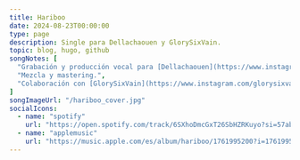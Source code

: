 ```yaml
---
title: Hariboo
date: 2024-08-23T00:00:00
type: page
description: Single para Dellachaouen y GlorySixVain.
topic: blog, hugo, github
songNotes: [
  "Grabación y producción vocal para [Dellachaouen](https://www.instagram.com/dellachaouen/).",
  "Mezcla y mastering.",
  "Colaboración con [GlorySixVain](https://www.instagram.com/glorysixvain/)."
]
songImageUrl: "/hariboo_cover.jpg"
socialIcons:
  - name: "spotify"
    url: "https://open.spotify.com/track/6SXhoDmcGxT26SbHZRKuyo?si=57abf8dd35994f92"
  - name: "applemusic"
    url: "https://music.apple.com/es/album/hariboo/1761995200?i=1761995207"
---
```

